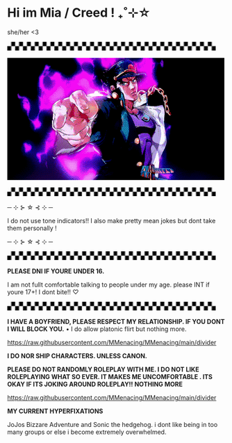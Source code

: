 # Hi im Mia / Creed ! ₊˚⊹☆
she/her <3

![Divider](https://raw.githubusercontent.com/MMenacing/MMenacing/main/divider.gif)

![JoJo](https://raw.githubusercontent.com/MMenacing/MMenacing/main/jojo.gif)

![Divider](https://raw.githubusercontent.com/MMenacing/MMenacing/main/divider.gif)

─ ⊹ ⊱ ☆ ⊰ ⊹ ─ 

I do not use tone indicators!! I also make pretty mean jokes but dont take them personally ! 

─ ⊹ ⊱ ☆ ⊰ ⊹ ─ 

![Divider](https://raw.githubusercontent.com/MMenacing/MMenacing/main/divider.gif)


**PLEASE DNI IF YOURE UNDER 16.** 

I am not fullt comfortable talking to people under my age.
please INT if youre 17+! I dont bite!! ♡ 

![Divider](https://raw.githubusercontent.com/MMenacing/MMenacing/main/divider.gif)

**I HAVE A BOYFRIEND, PLEASE RESPECT MY RELATIONSHIP. IF YOU DONT I WILL BLOCK YOU.**
• I do allow  platonic flirt but nothing more.

https://raw.githubusercontent.com/MMenacing/MMenacing/main/divider

**I DO NOR SHIP CHARACTERS. UNLESS CANON.**

**PLEASE DO NOT RANDOMLY ROLEPLAY WITH ME. I DO NOT LIKE ROLEPLAYING WHAT SO EVER. IT MAKES ME UNCOMFORTABLE . 
ITS OKAY IF ITS JOKING AROUND ROLEPLAY!! NOTHING MORE**

https://raw.githubusercontent.com/MMenacing/MMenacing/main/divider

**MY CURRENT HYPERFIXATIONS**

JoJos Bizzare Adventure and Sonic the hedgehog.
i dont like being in too many groups or else i become extremely overwhelmed.
